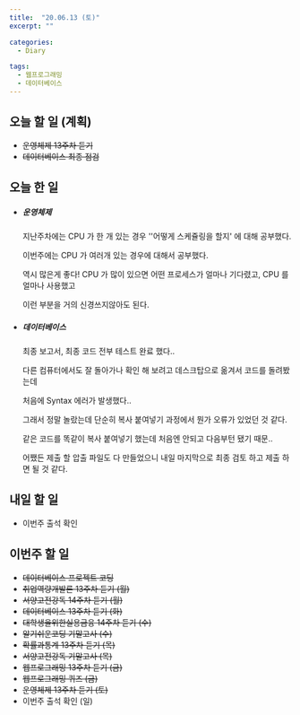 ```yaml
---
title:  "20.06.13 (토)"
excerpt: ""

categories:
  - Diary

tags:
  - 웹프로그래밍
  - 데이터베이스
---
```


## 오늘 할 일 (계획)

- ~~운영체제 13주차 듣기~~
- ~~데이터베이스 최종 점검~~

## 오늘 한 일

- ##### 운영체제

  지난주차에는 CPU 가 한 개 있는 경우 ''어떻게 스케쥴링을 할지' 에 대해 공부했다.

  이번주에는 CPU 가 여러개 있는 경우에 대해서 공부했다.

  역시 많은게 좋다! CPU 가 많이 있으면 어떤 프로세스가 얼마나 기다렸고, CPU 를 얼마나 사용했고

  이런 부분을 거의 신경쓰지않아도 된다.

- ##### 데이터베이스

  최종 보고서, 최종 코드 전부 테스트 완료 했다..

  다른 컴퓨터에서도 잘 돌아가나 확인 해 보려고 데스크탑으로 옮겨서 코드를 돌려봤는데

  처음에 Syntax 에러가 발생했다..

  그래서 정말 놀랐는데 단순히 복사 붙여넣기 과정에서 뭔가 오류가 있었던 것 같다.

  같은 코드를 똑같이 복사 붙여넣기 했는데 처음엔 안되고 다음부턴 됐기 때문..

  어쨌든 제출 할 압출 파일도 다 만들었으니 내일 마지막으로 최종 검토 하고 제출 하면 될 것 같다.

## 내일 할 일

- 이번주 출석 확인

## 이번주 할 일

- ~~데이터베이스 프로젝트 코딩~~
- ~~취업역량개발론 13주차 듣기 (월)~~
- ~~서양고전강독 14주차 듣기 (월)~~
- ~~데이터베이스 13주차 듣기 (화)~~
- ~~대학생을위한실용금융 14주차 듣기 (수)~~
- ~~알기쉬운코딩 기말고사 (수)~~
- ~~확률과통계 13주차 듣기 (목)~~
- ~~서양고전강독 기말고사 (목)~~
- ~~웹프로그래밍 13주차 듣기 (금)~~
- ~~웹프로그래밍 퀴즈 (금)~~
- ~~운영체제 13주차 듣기 (토)~~
- 이번주 출석 확인 (일)
